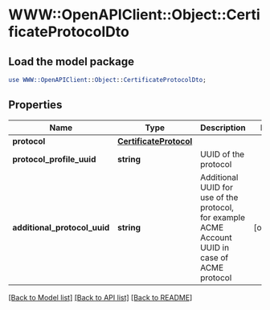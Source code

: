 # WWW::OpenAPIClient::Object::CertificateProtocolDto

## Load the model package
```perl
use WWW::OpenAPIClient::Object::CertificateProtocolDto;
```

## Properties
Name | Type | Description | Notes
------------ | ------------- | ------------- | -------------
**protocol** | [**CertificateProtocol**](CertificateProtocol.md) |  | 
**protocol_profile_uuid** | **string** | UUID of the protocol | 
**additional_protocol_uuid** | **string** | Additional UUID for use of the protocol, for example ACME Account UUID in case of ACME protocol | [optional] 

[[Back to Model list]](../README.md#documentation-for-models) [[Back to API list]](../README.md#documentation-for-api-endpoints) [[Back to README]](../README.md)


